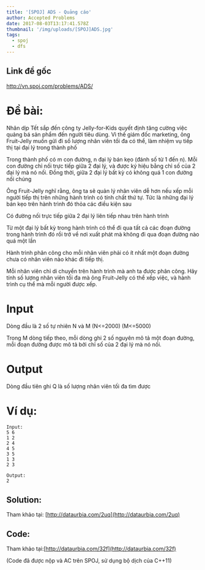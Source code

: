 ```yaml
---
title: '[SPOJ] ADS - Quảng cáo'
author: Accepted Problems
date: 2017-08-03T13:17:41.578Z
thumbnail: '/img/uploads/[SPOJ]ADS.jpg'
tags:
  - spoj
  - dfs
---
```

## Link đề gốc

<http://vn.spoj.com/problems/ADS/>

# Đề bài:

Nhân dịp Tết sắp đến công ty Jelly-for-Kids quyết định tăng cường việc quảng bá sản phẩm đến người tiêu dùng. Vì thế giám đốc marketing, ông Fruit-Jelly muốn gửi đi số lượng nhân viên tối đa có thể, làm nhiệm vụ tiếp thị tại đại lý trong thành phố

Trong thành phố có m con đường, n đại lý bán kẹo (đánh số từ 1 đến n). Mỗi con đường chỉ nối trực tiếp giữa 2 đại lý, và được ký hiệu bằng chỉ số của 2 đại lý mà nó nối. Đồng thời, giữa 2 đại lý bất kỳ có không quá 1 con đường nối chúng

Ông Fruit-Jelly nghĩ rằng, ông ta sẽ quản lý nhân viên dễ hơn nếu xếp mỗi người tiếp thị trên những hành trình có tính chất thứ tự. Tức là những đại lý bán kẹo trên hành trình đó thỏa các điều kiện sau

Có đường nối trực tiếp giữa 2 đại lý liên tiếp nhau trên hành trình

Từ một đại lý bất kỳ trong hành trình có thể đi qua tất cả các đoạn đường trong hành trình đó rồi trở về nơi xuất phát mà không đi qua đoạn đường nào quá một lần

Hành trình phân công cho mỗi nhân viên phải có ít nhất một đoạn đường chưa có nhân viên nào khác đi tiếp thị.

Mỗi nhân viên chỉ di chuyển trên hành trình mà anh ta được phân công. Hãy tính số lượng nhân viên tối đa mà ông Fruit-Jelly có thể xếp việc, và hành trình cụ thể mà mỗi người được xếp.

# Input

Dòng đầu là 2 số tự nhiên N và M (N<=2000) (M<=5000)

Trong M dòng tiếp theo, mỗi dòng ghi 2 số nguyên mô tả một đoạn đường, mỗi đoạn đường được mô tả bởi chỉ số của 2 đại lý mà nó nối.

# Output

Dòng đầu tiên ghi Q là số lượng nhân viên tối đa tìm được
 
# Ví dụ:

```
Input:
5 6
1 2
2 4
4 5
3 5
1 3
2 3
```

```
Output:
2
```

## Solution:

Tham khảo tại: [http://dataurbia.com/2uq](http://dataurbia.com/2uq)

## Code:

Tham khảo tại:[http://dataurbia.com/32f](http://dataurbia.com/32f)


(Code đã được nộp và AC trên SPOJ, sử dụng bộ dịch của C++11)


